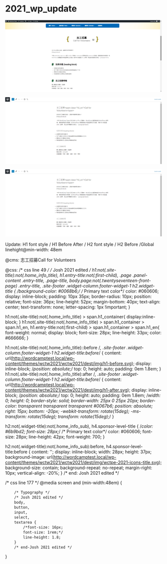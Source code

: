 # 2021_wp_update

![alt text](https://github.com/JoshJong/2021_wp_update/blob/main/001-volunteer.png)

![alt text](https://github.com/JoshJong/2021_wp_update/blob/main/001-cms.png)


![alt text](https://github.com/JoshJong/2021_wp_update/blob/main/001-cms.png)

Update:
H1 font style / H1 Before After / H2 font style / H2 Before /Global linehight@min-width: 48em

@cms:
<span class="h1_container"><span class="h1_zhtw">志工招募</span><span class="h1_en">Call for Volunteers</span></span>


@css:
/* css line 49 */
/* Josh 2021 edited */
h1:not(.site-title):not(.home_info_title), h1.entry-title:not(:first-child), .page .panel-content .entry-title, .page-title, body.page:not(.twentyseventeen-front-page) .entry-title, .site-footer .widget-column.footer-widget-1 h2.widget-title {
	/*background-color: #0068b6;*/
	/* Primary text color*/
    color: #060606;
	display: inline-block;
	padding: 10px 35px;
	border-radius: 10px;
	position: relative;
	font-size: 36px;
	line-height: 52px;
	margin-bottom: 40px;
	text-align: center;
	text-transform: none;
	letter-spacing: 1px !important;
}

h1:not(.site-title):not(.home_info_title) > span.h1_container{
	display:inline-block;
}
h1:not(.site-title):not(.home_info_title) > span.h1_container >  span.h1_en, h1.entry-title:not(:first-child) > span.h1_container >   span.h1_en{
	font-weight: normal;
	display: block;
    font-size: 28px;
    line-height: 33px;
    color: #666666;
}

h1:not(.site-title):not(.home_info_title)::before /*, .site-footer .widget-column.footer-widget-1 h2.widget-title:before*/ {
	content: url(http://wordcamptest.local/wp-content/themes/wctw2021/wctw2021/dest/img/h1-before.svg);
    display: inline-block;
	/*position: absolute;*/
	top: 0;
    height: auto;
    padding: 0em 1.8em;
}
h1:not(.site-title):not(.home_info_title):after /*, .site-footer .widget-column.footer-widget-1 h2.widget-title:before*/ {
	content: url(http://wordcamptest.local/wp-content/themes/wctw2021/wctw2021/dest/img/h1-after.svg);
    display: inline-block;
	/*position: absolute;*/
	top: 0;
    height: auto;
    padding: 0em 1.8em;
	/*width: 0;
	height: 0;
	border-style: solid;
	border-width: 25px 0 25px 20px;
	border-color: transparent transparent transparent #0067b6;
	position: absolute;
	right: 15px;
	bottom: -20px;
	-webkit-transform: rotate(15deg);
	    -ms-transform: rotate(15deg);
	        transform: rotate(15deg);*/
}



h2:not(.widget-title):not(.home_info_sub), h4.sponsor-level-title {
	/*color: #6b9bd2;
	font-size: 28px;*/
	/* Primary text color*/
	color: #060606;
    font-size: 28px;
    line-height: 42px;
    font-weight: 700;
}

h2:not(.widget-title):not(.home_info_sub):before, h4.sponsor-level-title:before {
	content: '';
	display: inline-block;
	width: 28px;
	height: 37px;
	background-image: url(http://wordcamptest.local/wp-content/themes/wctw2021/wctw2021/dest/img/wctpe-2021-icons-title.svg);
	background-size: contain;
	background-repeat: no-repeat;
	margin-right: 10px;
	vertical-align: -20%;
}
/* end: Josh 2021 edited */



/* css line 177 */
@media screen and (min-width:48em) {

		/* Typography */
	    /* Josh 2021 edited */
		body,
		button,
		input,
		select,
		textarea {
			/*font-size: 16px;
			font-size: 1rem;*/
			line-height: 1.8;
		}
		/* end-Josh 2021 edited */
}


